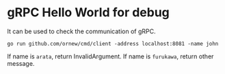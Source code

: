 # gRPC Hello World for debug

It can be used to check the communication of gRPC.

```
go run github.com/ornew/cmd/client -address localhost:8081 -name john
```

If name is `arata`, return InvalidArgument. If name is `furukawa`, return other message.
